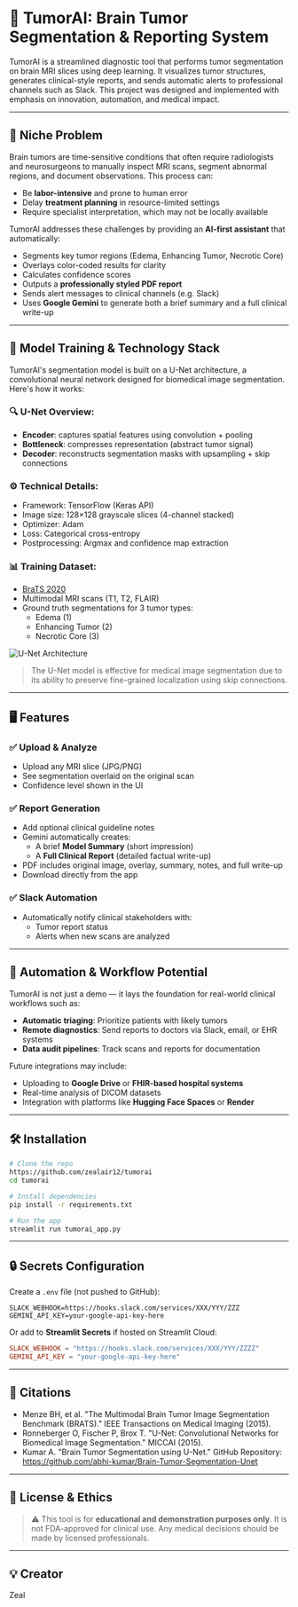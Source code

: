 # 🧠 TumorAI: Brain Tumor Segmentation & Reporting System

TumorAI is a streamlined diagnostic tool that performs tumor segmentation on brain MRI slices using deep learning. It visualizes tumor structures, generates clinical-style reports, and sends automatic alerts to professional channels such as Slack. This project was designed and implemented with emphasis on innovation, automation, and medical impact.

---

## 🎯 Niche Problem

Brain tumors are time-sensitive conditions that often require radiologists and neurosurgeons to manually inspect MRI scans, segment abnormal regions, and document observations. This process can:

- Be **labor-intensive** and prone to human error
- Delay **treatment planning** in resource-limited settings
- Require specialist interpretation, which may not be locally available

TumorAI addresses these challenges by providing an **AI-first assistant** that automatically:

- Segments key tumor regions (Edema, Enhancing Tumor, Necrotic Core)
- Overlays color-coded results for clarity
- Calculates confidence scores
- Outputs a **professionally styled PDF report**
- Sends alert messages to clinical channels (e.g. Slack)
- Uses **Google Gemini** to generate both a brief summary and a full clinical write-up

---

## 🧠 Model Training & Technology Stack

TumorAI's segmentation model is built on a U-Net architecture, a convolutional neural network designed for biomedical image segmentation. Here's how it works:

### 🔍 U-Net Overview:
- **Encoder**: captures spatial features using convolution + pooling
- **Bottleneck**: compresses representation (abstract tumor signal)
- **Decoder**: reconstructs segmentation masks with upsampling + skip connections

### ⚙️ Technical Details:
- Framework: TensorFlow (Keras API)
- Image size: 128×128 grayscale slices (4-channel stacked)
- Optimizer: Adam
- Loss: Categorical cross-entropy
- Postprocessing: Argmax and confidence map extraction

### 📊 Training Dataset:
- [BraTS 2020](https://www.med.upenn.edu/sbia/brats2020/data.html)
- Multimodal MRI scans (T1, T2, FLAIR)
- Ground truth segmentations for 3 tumor types:
  - Edema (1)
  - Enhancing Tumor (2)
  - Necrotic Core (3)

![U-Net Architecture](https://miro.medium.com/v2/resize:fit:1400/format:webp/1*QHGSWRuU8jR1GTR2j3V7YA.png)

> The U-Net model is effective for medical image segmentation due to its ability to preserve fine-grained localization using skip connections.

---

## 🖥️ Features

### ✅ Upload & Analyze
- Upload any MRI slice (JPG/PNG)
- See segmentation overlaid on the original scan
- Confidence level shown in the UI

### ✅ Report Generation
- Add optional clinical guideline notes
- Gemini automatically creates:
  - A brief **Model Summary** (short impression)
  - A **Full Clinical Report** (detailed factual write-up)
- PDF includes original image, overlay, summary, notes, and full write-up
- Download directly from the app

### ✅ Slack Automation
- Automatically notify clinical stakeholders with:
  - Tumor report status
  - Alerts when new scans are analyzed

---

## 🤖 Automation & Workflow Potential

TumorAI is not just a demo — it lays the foundation for real-world clinical workflows such as:

- **Automatic triaging**: Prioritize patients with likely tumors
- **Remote diagnostics**: Send reports to doctors via Slack, email, or EHR systems
- **Data audit pipelines**: Track scans and reports for documentation

Future integrations may include:
- Uploading to **Google Drive** or **FHIR-based hospital systems**
- Real-time analysis of DICOM datasets
- Integration with platforms like **Hugging Face Spaces** or **Render**

---

## 🛠️ Installation

```bash
# Clone the repo
https://github.com/zealair12/tumorai
cd tumorai

# Install dependencies
pip install -r requirements.txt

# Run the app
streamlit run tumorai_app.py
```

---

## 🔒 Secrets Configuration
Create a `.env` file (not pushed to GitHub):

```
SLACK_WEBHOOK=https://hooks.slack.com/services/XXX/YYY/ZZZ
GEMINI_API_KEY=your-google-api-key-here
```

Or add to **Streamlit Secrets** if hosted on Streamlit Cloud:

```toml
SLACK_WEBHOOK = "https://hooks.slack.com/services/XXX/YYY/ZZZZ"
GEMINI_API_KEY = "your-google-api-key-here"
```

---

## 📎 Citations

- Menze BH, et al. "The Multimodal Brain Tumor Image Segmentation Benchmark (BRATS)." IEEE Transactions on Medical Imaging (2015).
- Ronneberger O, Fischer P, Brox T. "U-Net: Convolutional Networks for Biomedical Image Segmentation." MICCAI (2015).
- Kumar A. "Brain Tumor Segmentation using U-Net." GitHub Repository: https://github.com/abhi-kumar/Brain-Tumor-Segmentation-Unet

---

## 🧪 License & Ethics
> ⚠️ This tool is for **educational and demonstration purposes only**. It is not FDA-approved for clinical use. Any medical decisions should be made by licensed professionals.

---

## 💡 Creator
Zeal